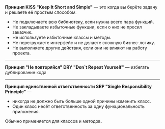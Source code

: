 **Принцип KISS "Keep It Short and Simple"** — это когда вы берёте задачу и решаете её простым способом:

- Не подключаете всю библиотеку, если нужна всего пара функций.
- Не закладываете избыточные функции, если о них не просил заказчик.
- Не используете избыточные классы и методы.
- Не перегружаете интерфейс и не делаете сложную бизнес-логику.
- Не выполняете другие действия, если они не влияют на работу проекта.

---

**Принцип "Не повторяйся" DRY "Don`t Repeat Yourself"** — избегать дублирование кода

---

**Принцип единственной ответственности SRP "Single Responsibility Principle"** — 
- никогда не должно быть больше одной причины изменить класс.
- Один класс несёт ответственность за одну функциональность приложения.

Обычно применяется для классов и методов.